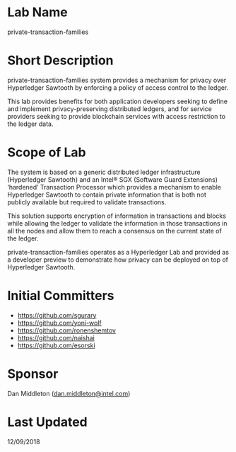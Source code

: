 # Lab Name

private-transaction-families

# Short Description

private-transaction-families system provides a mechanism for privacy over Hyperledger Sawtooth by enforcing a policy of access control to the ledger.

This lab provides benefits for both application developers seeking to define and implement privacy-preserving distributed ledgers, and for service providers seeking to provide blockchain services with access restriction to the ledger data.

# Scope of Lab

The system is based on a generic distributed ledger infrastructure (Hyperledger Sawtooth) and an Intel® SGX (Software Guard Extensions) ‘hardened’ Transaction Processor which provides a mechanism to enable Hyperledger Sawtooth to contain private information that is both not publicly available but required to validate transactions.

This solution supports encryption of information in transactions and blocks while allowing the ledger to validate the information in those transactions in all the nodes and allow them to reach a consensus on the current state of the ledger.

private-transaction-families operates as a Hyperledger Lab and provided as a developer preview to demonstrate how privacy can be deployed on top of Hyperledger Sawtooth.

# Initial Committers

- https://github.com/sgurary
- https://github.com/yoni-wolf
- https://github.com/ronenshemtov
- https://github.com/naishai
- https://github.com/esorski

# Sponsor

Dan Middleton (dan.middleton@intel.com)

# Last Updated

12/09/2018
